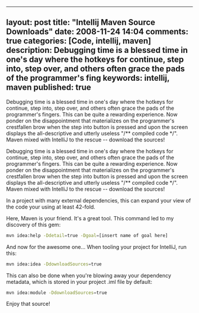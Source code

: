 
---
layout: post
title: "Intellij Maven Source Downloads"
date: 2008-11-24 14:04
comments: true
categories: [Code, intellij, maven]
description: Debugging time is a blessed time in one's day where the hotkeys for continue, step into, step over, and others often grace the pads of the programmer's fing
keywords: intellij, maven
published: true
---

Debugging time is a blessed time in one's day where the hotkeys for continue, step into, step over, and others often grace the pads of the programmer's fingers.  This can be quite a rewarding experience.  Now ponder on the disappointment that materializes on the programmer's crestfallen brow when the step into button is pressed and upon the screen displays the all-descriptive and utterly useless "/** compiled code */".  Maven mixed with IntelliJ to the rescue -- download the sources!
<!--more-->

Debugging time is a blessed time in one's day where the hotkeys for continue, step into, step over, and others often grace the pads of the programmer's fingers.  This can be quite a rewarding experience.  Now ponder on the disappointment that materializes on the programmer's crestfallen brow when the step into button is pressed and upon the screen displays the all-descriptive and utterly useless "/** compiled code */".  Maven mixed with IntelliJ to the rescue -- download the sources!

In a project with many external dependencies, this can expand your view of the code your using at least 42-fold.

Here, Maven is your friend.  It's a great tool.  This command led to my discovery of this gem:

```bash
mvn idea:help -Ddetail=true -Dgoal=[insert name of goal here]
```

And now for the awesome one... When tooling your project for IntelliJ, run this:

```bash
mvn idea:idea -DdownloadSources=true
```

This can also be done when you're blowing away your dependency metadata, which is stored in your project .iml file by default:

```bash
mvn idea:module -DdownloadSources=true
```

Enjoy that source!

  
